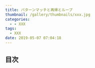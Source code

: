 ```yaml
---
title: パターンマッチと再帰とループ
thumbnail: /gallery/thumbnails/xxx.jpg
categories:
  - - XXX
tags:
  - XXX
date: 2019-05-07 07:04:18
---
```


<!-- more -->

## 目次
<!-- toc -->
